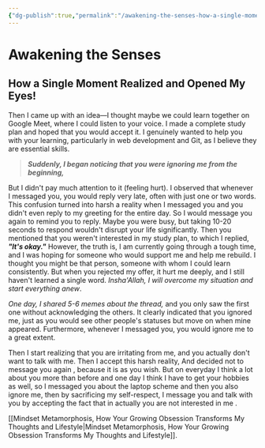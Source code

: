 ```yaml
---
{"dg-publish":true,"permalink":"/awakening-the-senses-how-a-single-moment-realized-and-opened-my-eyes/","noteIcon":""}
---
```


# Awakening the Senses
## How a Single Moment Realized and Opened My Eyes!

Then I came up with an idea—I thought maybe we could learn together on Google Meet, where I could listen to your voice. I made a complete study plan and hoped that you would accept it. I genuinely wanted to help you with your learning, particularly in web development and Git, as I believe they are essential skills.

>***Suddenly, I began noticing that you were ignoring me from the beginning,***

But I didn't pay much attention to it (feeling hurt). I observed that whenever I messaged you, you would reply very late, often with just one or two words. This confusion turned into harsh a reality when I messaged you and you didn't even reply to my greeting for the entire day. So I would message you again to remind you to reply. Maybe you were busy, but taking 10-20 seconds to respond wouldn't disrupt your life significantly. Then you mentioned that you weren't interested in my study plan, to which I replied, ***"It's okay."*** However, the truth is, I am currently going through a tough time, and I was hoping for someone who would support me and help me rebuild. I thought you might be that person, someone with whom I could learn consistently. But when you rejected my offer, it hurt me deeply, and I still haven't learned a single word. *Insha'Allah, I will overcome my situation and start everything anew*.

*One day, I shared 5-6 memes about the thread,* and you only saw the first one without acknowledging the others. It clearly indicated that you ignored me, just as you would see other people's statuses but move on when mine appeared. Furthermore, whenever I messaged you, you would ignore me to a great extent.

Then I start realizing that you are irritating from me, and you actually don't want to talk with me. Then I accept this harsh reality, And decided not to message you again , because it is as you wish. But on everyday I think a lot about you more than before and one day I think I have to get your hobbies as well, so I messaged you about the laptop scheme and then you also ignore me, then by sacrificing my self-respect, I message you and talk with you by accepting the fact that in actually you are not interested in me . 

[[Mindset Metamorphosis, How Your Growing Obsession Transforms My Thoughts and Lifestyle\|Mindset Metamorphosis, How Your Growing Obsession Transforms My Thoughts and Lifestyle]].